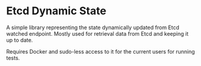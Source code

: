 # Etcd Dynamic State

A simple library representing the state dynamically updated from Etcd watched endpoint. Mostly used for retrieval data
from Etcd and keeping it up to date.

Requires Docker and sudo-less access to it for the current users for running tests.

